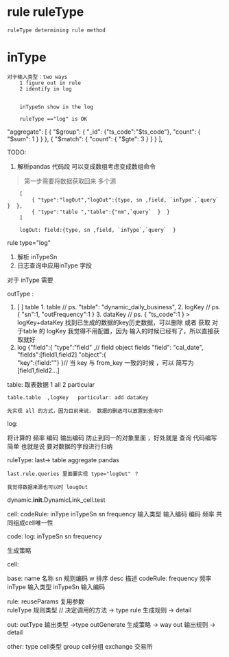 
# rule  ruleType 
    ruleType determining rule method


# inType
    对于输入类型：two ways
        1 figure out in rule
        2 identify in log 


        inTypeSn show in the log 

        ruleType =="log" is OK 






 "aggregate": [
        {
            "$group": {
                "_id": {"ts_code":"$ts_code"},
                "count": { "$sum": 1 }
            }
        },
        {
            "$match": {
                "count": { "$gte": 3 }
            }
        }
    ],




TODO:
 1. 解析pandas 代码段 可以变成数组考虑变成数组命令
  > 第一步需要将数据获取回来  多个源
        
        [
            { "type":"logOut","logOut":{type, sn ,field, `inType`,`query`  }  },
            { "type":"table ","table":{"nm",`query`  }  }
        ]

        logOut: field:{type, sn ,field, `inType`,`query`  }
        
rule type="log"       
1. 解析 inTypeSn  
2. 日志查询中应用inType 字段

对于   inType 需要      




outType :

  

 1. [ ] table
        1. table // ps. "table": "dynamic_daily_business",
        2. logKey  // ps. { "sn":1, "outFrequency":1 }
        3. dataKey // ps. { "ts_code":1 }
        > logKey+dataKey 找到已生成的数据的key历史数据，可以删除 或者 获取
        对于table 的 logKey 我觉得不用配置，因为 输入的时候已经有了，所以直接获取就好
2. log
       {"field":{
        "type":"field" ,// field object  fields
        "field": "cal_date",
        "fields":[field1,field2] 
        "object":{   
            "key":{field:""}
        }// 当 key 与 from_key 一致的时候 ，可以 简写为 [field1,field2...]


table: 取表数据
    1 all  2 particular

    table.table  ,logKey   particular: add dataKey

    先实现 all 的方式，因为目前来说， 数据的删选可以放置到查询中


log:

将计算的 频率 编码 输出编码 防止到同一的对象里面 ，好处就是 查询 代码编写 简单 也就是说 要对数据的字段进行归纳



ruleType:
    last-> table
    aggregate
    pandas 




    last.rule.queries 里面要实现 type="logOut" ？

    我觉得数据来源也可以时 lougOut




dynamic.__init__.DynamicLink_cell.test    

cell:
codeRule:
inType   inTypeSn  sn  frequency
输入类型 输入编码  编码  频率        共同组成cell唯一性

code:
log:
    inTypeSn  sn  frequency


生成策略 



cell:

base:
    name 名称
    sn 规则编码
    w 排序
    desc 描述
codeRule:
    frequency 频率
    inType 输入类型
    inTypeSn 输入编码

rule:
    reuseParams 复用参数  
    ruleType 规则类型  // 决定调用的方法 -> type 
    rule 生成规则  -> detail

out:
    outType 输出类型 ->type 
    outGenerate 生成策略  -> way 
    out 输出规则   -> detail


other:
    type cell类型 
    group cell分组
    exchange 交易所







